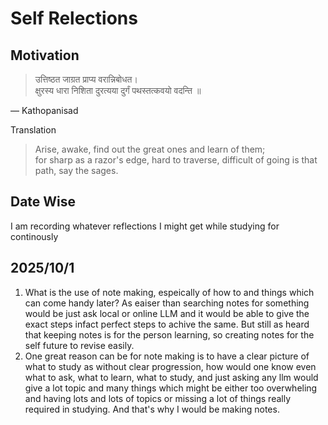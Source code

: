 # Self Relections

## Motivation
>
> उत्तिष्ठत जाग्रत प्राप्य वरान्निबोधत। \
>क्षुरस्य धारा निशिता दुरत्यया दुर्गं पथस्तत्कवयो वदन्ति ॥

— Kathopanisad

Translation
> Arise, awake, find out the great ones and learn of them;\
> for sharp as a razor's edge, hard to traverse, difficult of going is that path, say the sages.

## Date Wise

I am recording whatever reflections I might get while studying for continously

## 2025/10/1

1. What is the use of note making, espeically of how to and things which can come handy later? As eaiser than searching notes for something would be just ask local or online LLM and it would be able to give the exact steps infact perfect steps to achive the same. But still as heard that keeping notes is for the person learning, so creating notes for the self future to revise easily.
2. One great reason can be for note making is to have a clear picture of what to study as without clear progression, how would one know even what to ask, what to learn, what to study, and just asking any llm would give a lot topic and many things which might be either too overwheling and having lots and lots of topics or missing a lot of things really required in studying. And that's why I would be making notes.

